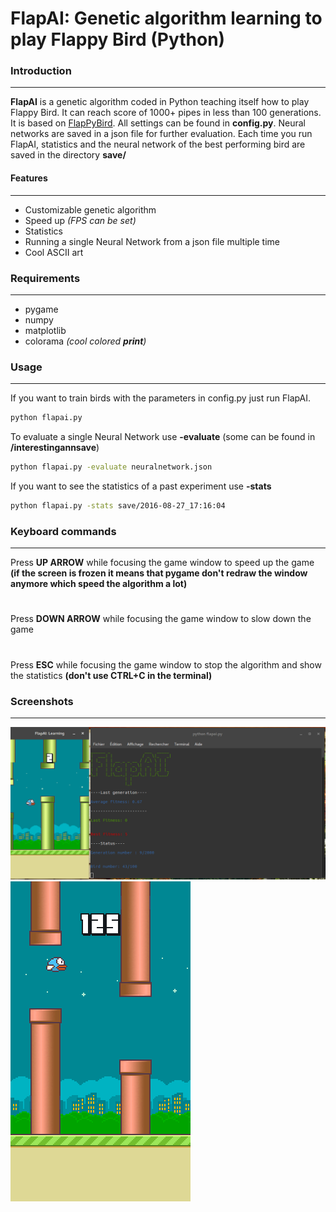 # FlapAI: Genetic algorithm learning to play Flappy Bird (Python)
### Introduction
---
**FlapAI** is a genetic algorithm coded in Python teaching itself  how to play Flappy Bird. It can reach score of 1000+ pipes in less than 100 generations. It is based on [FlapPyBird](https://github.com/sourabhv/FlapPyBird). All settings can be found in **config.py**. Neural networks are saved in a json file for further evaluation. Each time you run FlapAI, statistics and the neural network of the best performing bird are saved in the directory **save/**
#### Features
---
- Customizable genetic algorithm
- Speed up *(FPS can be set)*
- Statistics
- Running a single Neural Network from a json file multiple time
- Cool ASCII art
### Requirements
---
- pygame
- numpy
- matplotlib
- colorama *(cool colored **print**)*


### Usage
---
If you want to train birds with the parameters in config.py just run FlapAI.
```sh
python flapai.py
```
To evaluate a single Neural Network use **-evaluate** (some can be found in **/interestingannsave**)
```sh
python flapai.py -evaluate neuralnetwork.json
```
If you want to see the statistics of a past experiment use **-stats**
```sh
python flapai.py -stats save/2016-08-27_17:16:04
```
### Keyboard commands
---
Press **UP ARROW** while focusing the game window to speed up the game **(if the screen is frozen it means that pygame don't redraw the window anymore which speed the algorithm a lot)**
#
Press **DOWN ARROW** while focusing the game window to slow down the game
#
Press **ESC** while focusing the game window to stop the algorithm and show the statistics **(don't use CTRL+C in the terminal)**

### Screenshots
---
![FlapAI](screenshots/1.png)
![Ninja!](screenshots/output.gif)
